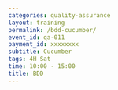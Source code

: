```yaml
---
categories: quality-assurance
layout: training
permalink: /bdd-cucumber/
event_id: qa-011
payment_id: xxxxxxxx
subtitle: Cucumber
tags: 4H Sat 
time: 10:00 - 15:00
title: BDD
---
```

